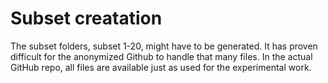 # Subset creatation 

The subset folders, subset 1-20, might have to be generated. It has proven difficult for the anonymized Github to handle that many files. In the actual GitHub repo, all files are available just as used for the experimental work.
